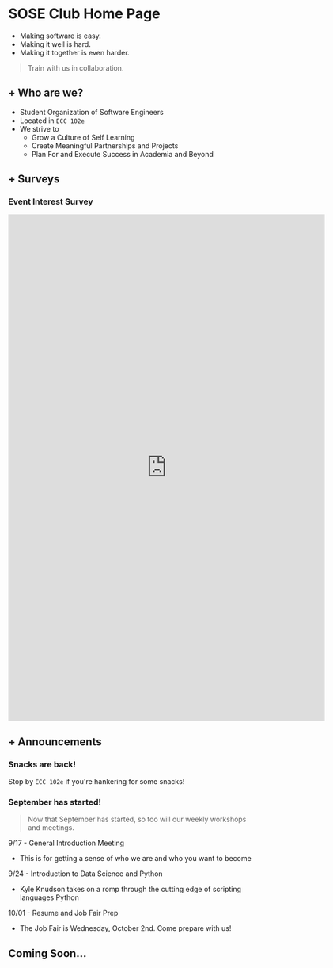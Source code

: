 # SOSE Club Home Page

- Making software is easy. 
- Making it well is hard. 
- Making it together is even harder. 

> Train with us in collaboration.


## + Who are we?
- Student Organization of Software Engineers
- Located in `ECC 102e`
- We strive to
	- Grow a Culture of Self Learning 
	- Create Meaningful Partnerships and Projects 
	- Plan For and Execute Success in Academia and Beyond

## + Surveys

### Event Interest Survey

<html>
<iframe src="https://docs.google.com/forms/d/e/1FAIpQLSexFNvO_XONfWyce429YR5AnNB6hRnzxl0-SACJSj5leUy2dA/viewform?embedded=true" width="640" height="1022" frameborder="0" marginheight="0" marginwidth="0">Loading…</iframe>
</html>


## + Announcements

### Snacks are back!

Stop by `ECC 102e` if you're hankering for some snacks!


### September has started!

> Now that September has started, so too will our weekly workshops and meetings. 


9/17 - General Introduction Meeting

- This is for getting a sense of who we are and who you want to become


9/24 - Introduction to Data Science and Python

- Kyle Knudson takes on a romp through the cutting edge of scripting languages Python


10/01 - Resume and Job Fair Prep

- The Job Fair is Wednesday, October 2nd. Come prepare with us!




## Coming Soon...
